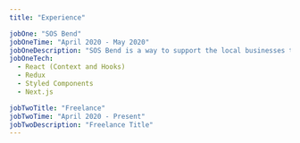 ```yaml
---
title: "Experience"

jobOne: "SOS Bend"
jobOneTime: "April 2020 - May 2020"
jobOneDescription: "SOS Bend is a way to support the local businesses that you love and need in Bend. It allows you to continue to purchase from these businesses through store credits, providing them with much needed cash flow."
jobOneTech:
  - React (Context and Hooks)
  - Redux
  - Styled Components
  - Next.js

jobTwoTitle: "Freelance"
jobTwoTime: "April 2020 - Present"
jobTwoDescription: "Freelance Title"
---
```

